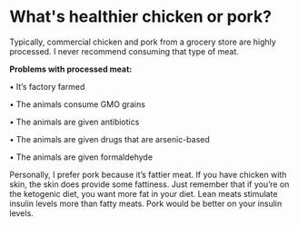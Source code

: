 # What's healthier chicken or pork?

Typically, commercial chicken and pork from a grocery store are highly processed. I never recommend consuming that type of meat.

**Problems with processed meat:**

• It’s factory farmed 

• The animals consume GMO grains 

• The animals are given antibiotics 

• The animals are given drugs that are arsenic-based 

• The animals are given formaldehyde 

Personally, I prefer pork because it’s fattier meat. If you have chicken with skin, the skin does provide some fattiness. Just remember that if you’re on the ketogenic diet, you want more fat in your diet. Lean meats stimulate insulin levels more than fatty meats. Pork would be better on your insulin levels.